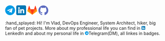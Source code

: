 <a href="https://t.me/PaniniHode"><img src="./badges/telegram.png" width="32" /></a>
<a href="https://www.linkedin.com/in/vladislav-zakrzhevskii/"><img src="./badges/linkedin.png" width="32" /></a>
<a href="https://gitlab.com/PaniniHode"><img src="./badges/gitlab.png" width="32" /></a>
<a href="https://gitlab.com/PaniniHode"><img src="./badges/github.png" width="32" /></a>



:hand_splayed: Hi! I'm Vlad, DevOps Engineer, System Architect, hiker, big fan of pet projects. More about my professional life you can find in <img src="./badges/linkedin.png" width="12">LenkedIn and about my personal life in <img src="./badges/telegram.png" width="12">Telegram(DM), all linkes in badges.
